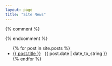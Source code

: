 ```yaml
---
layout: page
title: "Site News"
---
```



{% comment %}

{% endcomment %}

<div id="home">
  <ul class="posts">
    {% for post in site.posts %}
      <li><a href="{{ site.baseurl }}{{ post.url }}">{{ post.title }}</a> 
      &nbsp;
      <span class="post-date">{{ post.date | date_to_string }}</span></li>
    {% endfor %}
  </ul>
</div>


